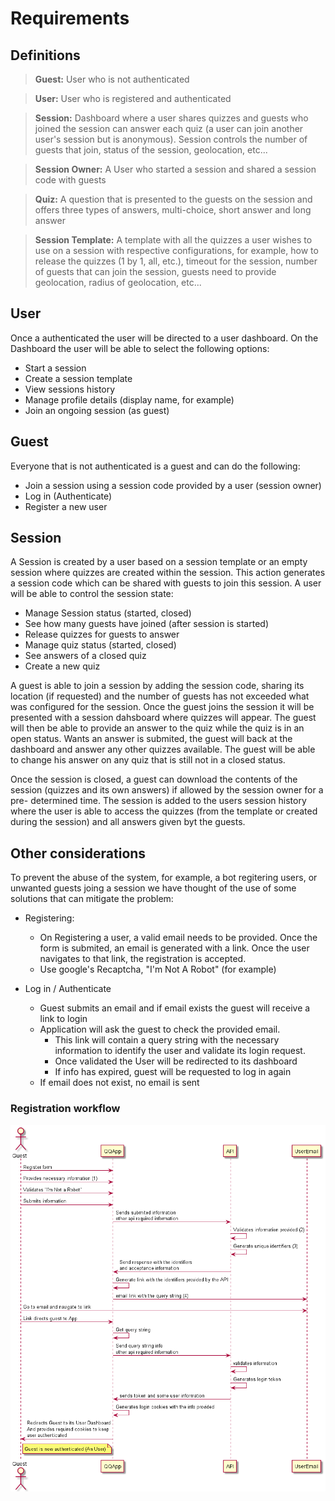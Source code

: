 # Requirements

## Definitions

> **Guest:**  User who is not authenticated

> **User:** User who is registered and authenticated

> **Session:** Dashboard where a user shares quizzes and guests who joined the session can answer each quiz (a user can join another user's session but is anonymous). Session controls the number of guests that join, status of the session, geolocation, etc...

> **Session Owner:** A User who started a session and shared a session code with guests

> **Quiz:** A question that is presented to the guests on the session and offers three types of answers, multi-choice, short answer and long answer

> **Session Template:** A template with all the quizzes a user wishes to use on a session with respective configurations, for example, how to release the quizzes (1 by 1, all, etc.), timeout for the session, number of guests that can join the session, guests need to provide geolocation, radius of geolocation, etc...


## User

Once a authenticated the user will be directed to a user dashboard. On the Dashboard the user will be able to select the following options:
- Start a session
- Create a session template
- View sessions history
- Manage profile details (display name, for example)
- Join an ongoing session (as guest)

## Guest

Everyone that is not authenticated is a guest and can do the following:
- Join a session using a session code provided by a user (session owner)
- Log in (Authenticate)
- Register a new user

## Session

A Session is created by a user based on a session template or an empty session where quizzes are created within the session. This action generates a session code which can be shared with guests to join this session. 
A user will be able to control the session state:
- Manage Session status (started, closed)
- See how many guests have joined (after session is started)
- Release quizzes for guests to answer
- Manage quiz status (started, closed)
- See answers of a closed quiz
- Create a new quiz
  
A guest is able to join a session by adding the session code, sharing its location (if requested) and the number of guests has not exceeded what was configured for the session. Once the guest joins the session it will be presented with a session dahsboard where quizzes will appear. The guest will then be able to provide an answer to the quiz while the quiz is in an open status. Wants an answer is submited, the guest will back at the dashboard and answer any other quizzes available. The guest will be able to change his answer on any quiz that is still not in a closed status.

Once the session is closed, a guest can download the contents of the session (quizzes and its own answers) if allowed by the session owner for a pre- determined time. The session is added to the users session history where the user is able to access the quizzes (from the template or created during the session) and all answers given byt the guests.


## Other considerations
To prevent the abuse of the system, for example, a bot regitering users, or unwanted guests joing a session we have thought of the use of some solutions that can mitigate the problem:

- Registering:
  - On Registering a user, a valid email needs to be provided. Once the form is submited, an email is generated with a link. Once the user navigates to that link, the registration is accepted.
  - Use google's Recaptcha, "I'm Not A Robot" (for example) 

- Log in / Authenticate
  - Guest submits an email and if email exists the guest will receive a link to login
  - Application will ask the guest to check the provided email.
    - This link will contain a query string with the necessary information to identify the user and validate its login request.
    - Once validated the User will be redirected to its dashboard
    - If info has expired, guest will be requested to log in again
  - If email does not exist, no email is sent

### Registration workflow
![Registration workflow](RegisterUser.png)